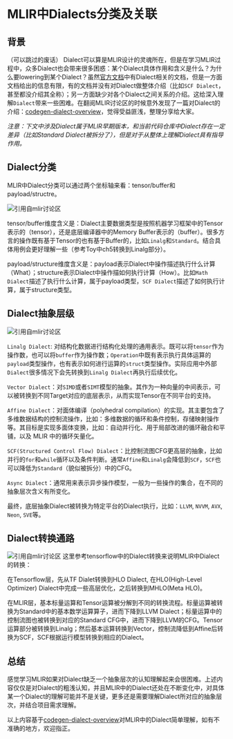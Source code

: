# MLIR中Dialects分类及关联
## 背景
（可以跳过的废话）
Dialect可以算是MLIR设计的灵魂所在，但是在学习MLIR过程中，众多Dialect也会带来很多困惑：某个Dialect具体作用和含义是什么？为什么要lowering到某个Dialect？虽然[官方文档](https://mlir.llvm.org/docs/Dialects/)中有Dialect相关的文档，但是一方面文档给出的信息有限，有的文档并没有对Dialect做整体介绍（比如`SCF Dialect`，甚至都没介绍其全称）；另一方面缺少对各个Dialect之间关系的介绍。这给深入理解`Dialect`带来一些困难。在翻阅MLIR讨论区的时候意外发现了一篇对Dialect的介绍：[codegen-dialect-overview](https://llvm.discourse.group/t/codegen-dialect-overview/2723)，觉得受益匪浅，整理分享给大家。

*注意：下文中涉及Dialect属于MLIR早期版本，和当前代码仓库中Dialect存在一定差异（比如Standard Dialect被拆分了），但是对于从整体上理解Dialect具有指导作用。*

## Dialect分类
MLIR中Dialect分类可以通过两个坐标轴来看：tensor/buffer和payload/structre。

![引用自mlir讨论区](https://aws1.discourse-cdn.com/free1/uploads/llvm/optimized/1X/4e51f8ba1dbf21f4dd171342b420178b00d4dbe8_2_613x500.png)

tensor/buffer维度含义是：Dialect主要数据类型是按照机器学习框架中的Tensor表示的（tensor），还是底层编译器中的Memory Buffer表示的（buffer）。很多方言的操作既有基于Tensor的也有基于Buffer的，比如`Linalg`和`Standard`。结合具体用例会更好理解一些（参考Toy中ch5转换到Linalg部分）。

payload/structure维度含义是：payload表示Dialect中操作描述执行什么计算（What）；structure表示Dialect中操作描如何执行计算（How）。比如`Math Dialect`描述了执行什么计算，属于payload类型，`SCF Dialect`描述了如何执行计算，属于structure类型。

## Dialect抽象层级
![引用自mlir讨论区](https://aws1.discourse-cdn.com/free1/uploads/llvm/optimized/1X/0931943b5f58428e5a47b2bfebf1aaf855ddfe9f_2_613x500.png)

`Linalg Dialect`: 对结构化数据进行结构化处理的通用表示。既可以将`tensor`作为操作数，也可以将`buffer`作为操作数；`Operation`中既有表示执行具体运算的`payload`类型操作，也有表示如何进行运算的`struct`类型操作。实际应用中外部`Dialect`很多情况下会先转换到`Linalg Dialect`再执行后续优化。

`Vector Dialect`：对`SIMD`或者`SIMT`模型的抽象。其作为一种向量的中间表示，可以被转换到不同Target对应的底层表示，从而实现Tensor在不同平台的支持。

`Affine Dialect`：对面体编译（polyhedral compilation）的实现。其主要包含了多维数据结构的控制流操作，比如：多维数据的循环和条件控制，存储映射操作等。其目标是实现多面体变换，比如：自动并行化、用于局部改进的循环融合和平铺，以及 MLIR 中的循环矢量化。

`SCF(Structured Control Flow) Dialect`：比控制流图CFG更高层的抽象，比如并行的`for`和`while`循环以及条件判断。通常`Affine`和`Linalg`会降低到`SCF`，`SCF`也可以降低为`Standard`（貌似被拆分）中的CFG。

`Async Dialect`：通常用来表示异步操作模型，一般为一些操作的集合，在不同的抽象层次含义有所变化。

最终，底层抽象Dialect被转换为特定平台的Dialect执行，比如：`LLVM`, `NVVM`, `AVX`, `Neon`, `SVE`等。

## Dialect转换通路
![引用自mlir讨论区](https://aws1.discourse-cdn.com/free1/uploads/llvm/optimized/1X/bf319d01863dd4174ff41867f231d8aa9d7b10e9_2_613x500.png)
这里参考tensorflow中的Dialect转换来说明MLIR中Dialect的转换：

在Tensorflow层，先从TF Dialet转换到HLO Dialect, 在HLO(High-Level Optimizer) Dialect中完成一些高层优化，之后转换到MHLO(Meta HLO)。

在MLIR层，基本标量运算和Tensor运算被分解到不同的转换流程。标量运算被转换为Standard中的基本数学运算算子，进而下降到LLVM Dialect；标量运算中的控制流图也被转换到对应的Standard CFG中，进而下降到LLVM的CFG。Tensor运算部分被转换到Linalg；然后基本运算转换到Vector，控制流降低到Affine后转换为SCF，SCF根据运行模型转换到相应的Dialect。

## 总结
感觉学习MLIR如果对Dialect缺乏一个抽象层次的认知理解起来会很困难。上述内容仅仅是对Dialect的粗浅认知，并且MLIR中的Dialect还处在不断变化中，对具体某一个Dialect的理解可能并不是关键，更多还是需要理解Dialect所对应的抽象层次，并结合项目需求理解。

以上内容基于[codegen-dialect-overview](https://llvm.discourse.group/t/codegen-dialect-overview/2723)对MLIR中的Dialect简单理解，如有不准确的地方，欢迎指正。